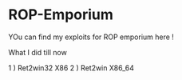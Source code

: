 # ROP-Emporium

YOu can find my exploits for ROP emporium here ! 

What I did till now 

1 ) Ret2win32 X86
2 ) Ret2win X86_64
